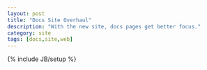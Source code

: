 ```yaml
---
layout: post
title: "Docs Site Overhaul"
description: "With the new site, docs pages get better focus."
category: site
tags: [docs,site,web]
---
```

{% include JB/setup %}

